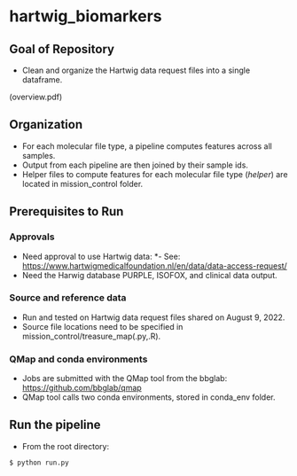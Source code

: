 # hartwig_biomarkers

## Goal of Repository
* Clean and organize the Hartwig data request files into a single dataframe. 

(overview.pdf)

## Organization
* For each molecular file type, a pipeline computes features across all samples. 
* Output from each pipeline are then joined by their sample ids.
* Helper files to compute features for each molecular file type (*helper*) are located in mission_control folder.  

## Prerequisites to Run

### Approvals
* Need approval to use Hartwig data:
*- See: https://www.hartwigmedicalfoundation.nl/en/data/data-access-request/ 
* Need the Harwig database PURPLE, ISOFOX, and clinical data output. 

### Source and reference data 
* Run and tested on Hartwig data request files shared on August 9, 2022.
* Source file locations need to be specified in mission_control/treasure_map(.py,.R).

### QMap and conda environments
* Jobs are submitted with the QMap tool from the bbglab: https://github.com/bbglab/qmap
* QMap tool calls two conda environments, stored in conda_env folder.

## Run the pipeline
* From the root directory:
```
$ python run.py

```

